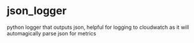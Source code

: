 # json_logger
python logger that outputs json, helpful for logging to cloudwatch as it will automagically parse json for metrics
